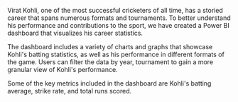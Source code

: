 Virat Kohli, one of the most successful cricketers of all time, has a storied career that spans numerous formats and tournaments. To better understand his performance and contributions to the sport, we have created a Power BI dashboard that visualizes his career statistics.

The dashboard includes a variety of charts and graphs that showcase Kohli's batting statistics, as well as his performance in different formats of the game. Users can filter the data by year, tournament to gain a more granular view of Kohli's performance.

Some of the key metrics included in the dashboard are Kohli's batting average, strike rate, and total runs scored.

